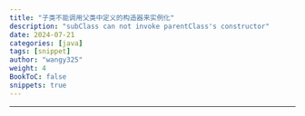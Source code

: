 ```yaml
---
title: "子类不能调用父类中定义的构造器来实例化"
description: "subClass can not invoke parentClass's constructor"
date: 2024-07-21
categories: [java]
tags: [snippet]
author: "wangy325"
weight: 4
BookToC: false
snippets: true
---
```


---
